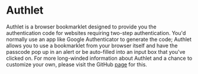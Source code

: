 Authlet
=======

Authlet is a browser bookmarklet designed to provide you the authentication code for websites requiring two-step authentication. You'd normally use an app like Google Authenticator to generate the code; Authlet allows you to use a bookmarklet from your browser itself and have the passcode pop up in an alert or be auto-filled into an input box that you've clicked on. For more long-winded information about Authlet and a chance to customize your own, please visit the GitHub [page](http://whaatt.github.io/Authlet/) for this.
